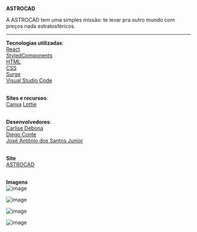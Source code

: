 **ASTROCAD**

A ASTROCAD tem uma simples missão: te levar pra outro mundo com preços nada estratosféricos.

__________________________________________________________________________________________________________


**Tecnologias utilizadas**:\
[React](https://reactjs.org/)\
[StyledComponents](https://styled-components.com/)\
[HTML](https://html.spec.whatwg.org/multipage/)\
[CSS](https://www.w3.org/Style/CSS/Overview.en.html)\
[Surge](https://surge.sh/)\
[Visual Studio Code](https://code.visualstudio.com/docs/editor/vscode-web)

\
**Sites e recursos**:\
[Canva](https://www.canva.com/en_gb/)
[Lottie](https://lottiefiles.com/)

\
**Desenvolvedores**:\
[Carlise Debona](https://github.com/Carlisegd)\
[Diego Conte](https://github.com/diegocomte)\
[José Antônio dos Santos Junior](https://github.com/antoniosantos2)

\
**Site**\
[ASTROCAD](https://dull-tiger.surge.sh/)

\
**Imagens**\
![image](https://user-images.githubusercontent.com/92445126/150778547-3df13113-7362-428b-a24e-e62127715e06.png)

![image](https://user-images.githubusercontent.com/92445126/150789498-d4d06086-d716-4318-be20-902a20d96031.png)

![image](https://user-images.githubusercontent.com/92445126/150779094-8067d5a4-293f-4efe-b290-19c74cd73162.png)


![image](https://user-images.githubusercontent.com/92445126/150778644-9b860301-bf45-4d97-821c-197389dd2a0e.png)


